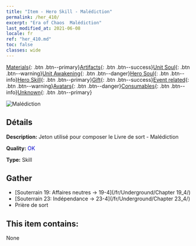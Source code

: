```yaml
---
title: "Item - Hero Skill - Malédiction"
permalink: /her_410/
excerpt: "Era of Chaos  Malédiction"
last_modified_at: 2021-06-08
locale: fr
ref: "her_410.md"
toc: false
classes: wide
---
```

 [Materials](/ItemsFR/){: .btn .btn--primary}[Artifacts](/ItemsFR/Artifacts/){: .btn .btn--success}[Unit Soul](/ItemsFR/UnitSoul/){: .btn .btn--warning}[Unit Awakening](/ItemsFR/UnitAwakening/){: .btn .btn--danger}[Hero Soul](/ItemsFR/HeroSoul/){: .btn .btn--info}[Hero Skill](/ItemsFR/HeroSkill/){: .btn .btn--primary}[Gift](/ItemsFR/Gift/){: .btn .btn--success}[Event related](/ItemsFR/Events/){: .btn .btn--warning}[Avatars](/ItemsFR/Avatars/){: .btn .btn--danger}[Consumables](/ItemsFR/Consumables/){: .btn .btn--info}[Unknown](/ItemsFR/Unknown/){: .btn .btn--primary}

 ![Malédiction](/images/t/ps_ezhoufushen.png)

## Détails
 **Description:** Jeton utilisé pour composer le Livre de sort - Malédiction

 **Quality:** <span style="color: #0000CD">OK</span>

 **Type:** Skill

## Gather

*    [Souterrain 19: Affaires neutres -> 19-4](/fr/Underground/Chapter 19_4/) 
*    [Souterrain 23: Indépendance -> 23-4](/fr/Underground/Chapter 23_4/) 
*    Prière de sort 

## This item contains:

  None

